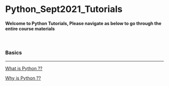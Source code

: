 # Python_Sept2021_Tutorials

#### Welcome to Python Tutorials, Please navigate as below to go through the entire course materials

&nbsp;

### Basics

---

[What is Python ??](https://github.com/kumar1987an/Python_Sept2021_Tutorials/blob/root/Basics/what_is.md)

[Why is Python ??](https://github.com/kumar1987an/Python_Sept2021_Tutorials/blob/root/Basics/why_is.md)
